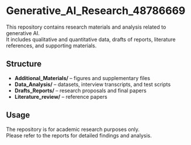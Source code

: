 # Generative_AI_Research_48786669
This repository contains research materials and analysis related to generative AI.  
It includes qualitative and quantitative data, drafts of reports, literature references, and supporting materials.

## Structure
- **Additional_Materials/** – figures and supplementary files  
- **Data_Analysis/** – datasets, interview transcripts, and test scripts  
- **Drafts_Reports/** – research proposals and final papers  
- **Literature_review/** – reference papers  

## Usage
The repository is for academic research purposes only.  
Please refer to the reports for detailed findings and analysis.
